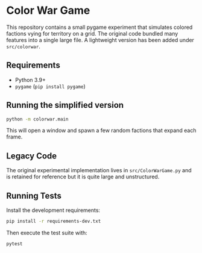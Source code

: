 # Color War Game

This repository contains a small pygame experiment that simulates colored factions vying for territory on a grid. The original code bundled many features into a single large file. A lightweight version has been added under `src/colorwar`.

## Requirements

- Python 3.9+
- `pygame` (`pip install pygame`)

## Running the simplified version

```bash
python -m colorwar.main
```

This will open a window and spawn a few random factions that expand each frame.

## Legacy Code

The original experimental implementation lives in `src/ColorWarGame.py` and is retained for reference but it is quite large and unstructured.

## Running Tests

Install the development requirements:

```bash
pip install -r requirements-dev.txt
```

Then execute the test suite with:

```bash
pytest
```
